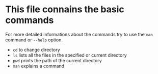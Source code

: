 # This file connains the basic commands

For more detailed informations about the commands try to use the `man` command or `--help` option.

- `cd` to change directory
- `ls` lists all the files in the specified or current directory
- `pwd` prints the path of the current directory
- `man` explains a command
